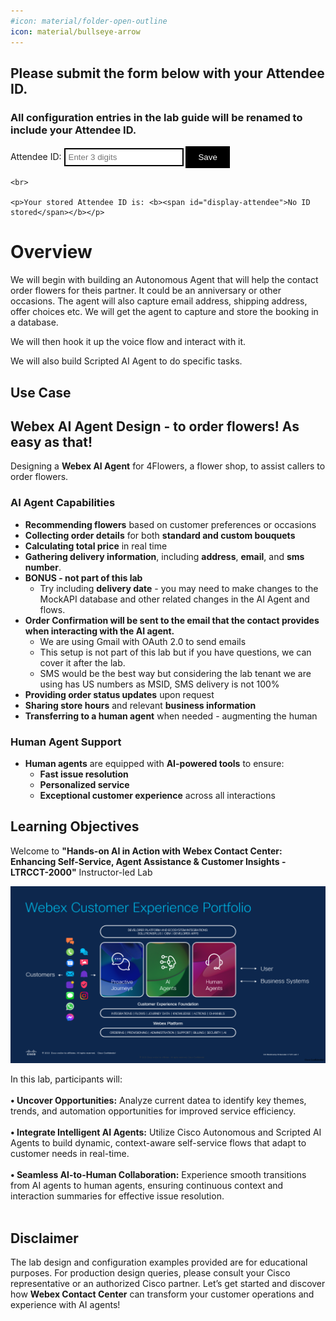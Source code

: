 ```yaml
---
#icon: material/folder-open-outline
icon: material/bullseye-arrow
---
```

<script>
    // Function to initialize and handle form submission
    function setupAttendeeForm() {
        const form = document.getElementById('attendee-form');
        const displayAttendee = document.getElementById('display-attendee');
        const attendeeInput = document.getElementById('attendee');

        // Load stored Attendee ID on page load
        const storedAttendeeID = localStorage.getItem('attendeeID');
        if (storedAttendeeID) {
            attendeeInput.value = storedAttendeeID;
            displayAttendee.textContent = storedAttendeeID;
        }

        // Restrict input to only allow three digits
        attendeeInput.addEventListener('input', function() {
            this.value = this.value.replace(/\D/g, '').slice(0, 3);
        });

        // Handle form submission
        form.addEventListener('submit', function(event) {
            event.preventDefault();
            const attendeeIDInput = attendeeInput.value;

            if (attendeeIDInput && attendeeIDInput.length === 3) {
                // Store the Attendee ID in local storage
                localStorage.setItem('attendeeID', attendeeIDInput);

                // Update the displayed Attendee ID
                displayAttendee.textContent = attendeeIDInput;
            } else {
                alert('Please enter exactly 3 digits.');
            }
        });
    }

    // Wait for the DOM content to be fully loaded
    document.addEventListener('DOMContentLoaded', setupAttendeeForm);
    
    document.addEventListener('DOMContentLoaded', function() {
        const attendeeID = localStorage.getItem('attendeeID') || 'Not Set';
        const attendeePlaceholder = document.getElementById('attendee-id-placeholder');

        if (attendeePlaceholder) {
            attendeePlaceholder.textContent = attendeeID;
        }
    });
</script>

<style>
    /* Style for the button */
    button {
        background-color: black;
        color: white;
        border: none;
        padding: 10px 20px;
        cursor: pointer;
    }

    /* Style for the input element */
    input[type="text"] {
        border: 2px solid black;
        padding: 5px;
    }
</style>

<!-- Markdown content with embedded HTML -->
<div>
    <h2>Please submit the form below with your Attendee ID.</h2> 
    <h3>All configuration entries in the lab guide will be renamed to include your Attendee ID.</h3>
    <form id="attendee-form">
        <label for="attendee">Attendee ID:</label>
        <input type="text" id="attendee" name="attendee" placeholder="Enter 3 digits" required>
        <button type="submit">Save</button>
    </form>

    <br>

    <p>Your stored Attendee ID is: <b><span id="display-attendee">No ID stored</span></b></p>
</div>

# Overview

We will begin with building an Autonomous Agent that will help the contact order flowers for theis partner. It could be an anniversary or other occasions. The agent will also capture email address, shipping address, offer choices etc.
We will get the agent to capture and store the booking in a database.

We will then hook it up the voice flow and interact with it.

We will also build Scripted AI Agent to do specific tasks.

## Use Case 

## Webex AI Agent Design - to order flowers! As easy as that!

Designing a **Webex AI Agent** for 4Flowers, a flower shop, to assist callers to order flowers.

### AI Agent Capabilities

- **Recommending flowers** based on customer preferences or occasions  
- **Collecting order details** for both **standard and custom bouquets**  
- **Calculating total price** in real time  
- **Gathering delivery information**, including **address**, **email**, and **sms number**.
- **BONUS - not part of this lab**
    - Try including **delivery date** - you may need to make changes to the MockAPI database and other related changes in the AI Agent and flows.
- **Order Confirmation will be sent to the email that the contact provides when interacting with the AI agent.**
    - We are using Gmail with OAuth 2.0 to send emails
    - This setup is not part of this lab but if you have questions, we can cover it after the lab.
    - SMS would be the best way but considering the lab tenant we are using has US numbers as MSID, SMS delivery is not 100%
- **Providing order status updates** upon request  
- **Sharing store hours** and relevant **business information**  
- **Transferring to a human agent** when needed - augmenting the human 

### Human Agent Support

- **Human agents** are equipped with **AI-powered tools** to ensure:
  - **Fast issue resolution**  
  - **Personalized service**  
  - **Exceptional customer experience** across all interactions


## Learning Objectives

Welcome to **"Hands-on AI in Action with Webex Contact Center: Enhancing Self-Service, Agent Assistance & Customer Insights - LTRCCT-2000"** Instructor-led Lab

![Profiles](../graphics/NewLab/Overview/1.1.png)

In this lab, participants will: <br><br>
 **• Uncover Opportunities:** Analyze current datea to identify key themes, trends, and automation opportunities for improved service efficiency. <br><br>
 **• Integrate Intelligent AI Agents:** Utilize Cisco Autonomous and Scripted AI Agents to build dynamic, context-aware self-service flows that adapt to customer needs in real-time. <br><br>
**• Seamless AI-to-Human Collaboration:** Experience smooth transitions from AI agents to human agents, ensuring continuous context and interaction summaries for effective issue resolution. <br><br>
<!--**• Enhance In-Interaction Insights:** Experience AI-driven call summarisation to enhance agent productivity and service quality.
**• Predict Customer Sentiment:** Learn to leverage AI to forecast customer satisfaction (CSAT) based on interaction data, enabling proactive service adjustments and how to use this for proactive customer engagement. <br><br>
**• Utilize Proactive Campaign:** Proactively engage customers through intelligent outreach and dynamic self-service using Webex AI Agents.-->

    
## Disclaimer
The lab design and configuration examples provided are for educational purposes. For production design queries, please consult your Cisco representative or an authorized Cisco partner.
Let’s get started and discover how **Webex Contact Center** can transform your customer operations and experience with AI agents!

